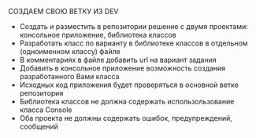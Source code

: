 СОЗДАЕМ СВОЮ ВЕТКУ ИЗ DEV

- Создать и разместить в репозитории решение с двумя проектами: консольное приложение, библиотека классов
- Разработать класс по варианту в библиотеке классов в отдельном (одноименном классу) файле
- В комментариях в файле добавить url на вариант задания
- Добавить в консольное приложение возможность создания разработанного Вами класса
- Исходных код приложения будет проверяться в основной ветке репозитория
- Библиотека классов не должна содержать использользование класса Console
- Оба проекта не должны содержать ошибок, предупреждений, сообщений
